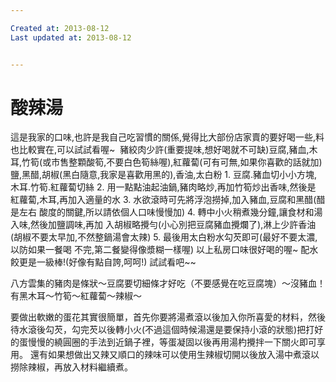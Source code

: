 ```yaml
---

Created at: 2013-08-12
Last updated at: 2013-08-12


---
```


# 酸辣湯


這是我家的口味,也許是我自己吃習慣的關係,覺得比大部份店家賣的要好喝一些,料也比較實在,可以試試看喔~ 
豬絞肉少許(重要提味,想好喝就不可缺)豆腐,豬血,木耳,竹筍(或市售整顆酸筍,不要白色筍絲喔),紅蘿蔔(可有可無,如果你喜歡的話就加) 鹽,黑醋,胡椒(黑白隨意,我家是喜歡用黑的),香油,太白粉 1. 豆腐.豬血切小小方塊,木耳.竹筍.紅蘿蔔切絲 2. 用一點點油起油鍋,豬肉略炒,再加竹筍炒出香味,然後是 紅蘿蔔,木耳,再加入適量的水 3. 水欲滾時可先將浮泡撈掉,加入豬血,豆腐和黑醋(醋是左右 酸度的關鍵,所以請依個人口味慢慢加) 4. 轉中小火稍煮幾分鐘,讓食材和湯入味,然後加鹽調味,再加 入胡椒略攪勻(小心別把豆腐豬血攪爛了),淋上少許香油 (胡椒不要太早加,不然整鍋湯會太辣) 5. 最後用太白粉水勾芡即可(最好不要太濃,以防如果一餐喝 不完,第二餐變得像漿糊一樣喔) 以上私房口味很好喝的喔~ 配水餃更是一級棒!(好像有點自誇,呵呵!) 試試看吧~~

八方雲集的豬肉是條狀～豆腐要切細條才好吃（不要感覺在吃豆腐塊）～沒豬血！有黑木耳～竹筍～紅蘿蔔～辣椒～

要做出軟嫩的蛋花其實很簡單，首先你要將湯煮滾以後加入你所喜愛的材料，然後待水滾後勾芡，勾完芡以後轉小火(不過這個時候湯還是要保持小滾的狀態)把打好的蛋慢慢的繞圓圈的手法到近鍋子裡，等蛋凝固以後再用湯杓攪拌一下關火即可享用。 還有如果想做出又辣又順口的辣味可以使用生辣椒切開以後放入湯中煮滾以撈除辣椒，再放入材料繼續煮。

